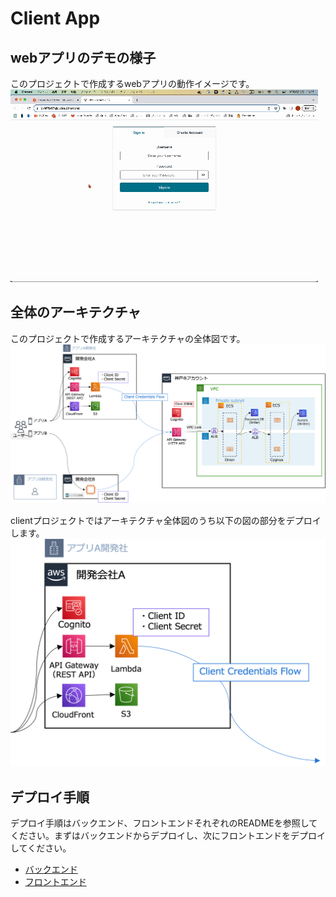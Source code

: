 # Client App

## webアプリのデモの様子

このプロジェクトで作成するwebアプリの動作イメージです。
![demo](images/client_app_demo.gif)

## 全体のアーキテクチャ

このプロジェクトで作成するアーキテクチャの全体図です。
![architecture](images/architecture.png)

clientプロジェクトではアーキテクチャ全体図のうち以下の図の部分をデプロイします。
![client](images/client.png)

## デプロイ手順

デプロイ手順はバックエンド、フロントエンドそれぞれのREADMEを参照してください。まずはバックエンドからデプロイし、次にフロントエンドをデプロイしてください。
* [バックエンド](backend/README.md)
* [フロントエンド](frontend/README.md)
